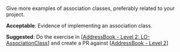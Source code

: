 <panel type="info" header=":trophy: Can implement association classes :star::star::star:" no-close>

<panel type="info" header=":trophy: Can explain the meaning of association classes :star::star::star:">
  <include src="../../book/oopDesign/associations/associationClasses/full.md" />
  <panel header=":dart: Evidence" expanded>

Give more examples of association classes, preferably related to your project.

  </panel>
</panel>

<panel type="info" header=":trophy: Can implement association classes :star::star::star:">
  <include src="../../book/oopImplementation/associationClasses/full.md" />
  <panel header=":dart: Evidence" expanded>

**Acceptable**: Evidence of implementing an association class. 

**Suggested**: Do the exercise in [[AddressBook - Level 2: LO-AssociationClass](https://github.com/nus-cs2103-AY1718S1/addressbook-level2/blob/master/doc/LearningOutcomes.md#use-association-classes-lo-associationclass)] and create a PR against [[AddressBook - Level 2](https://github.com/nus-cs2103-AY1718S1/addressbook-level2)]

  </panel>
</panel>

</panel>
